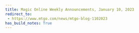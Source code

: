 ```yaml
---
title: Magic Online Weekly Announcements, January 10, 2023
redirect_to:
 - https://www.mtgo.com/news/mtgo-blog-1102023
has_build_notes: True
---
```

